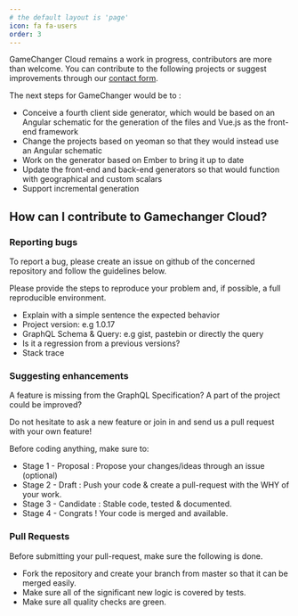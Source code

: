 ```yaml
---
# the default layout is 'page'
icon: fa fa-users
order: 3
---
```


GameChanger Cloud remains a work in progress, contributors are more than welcome. You can contribute to the following projects or suggest improvements through our [contact form](/contact/). 

The next steps for GameChanger would be to :
*  Conceive a fourth client side generator, which would be based on an Angular schematic for the generation of the files and Vue.js as the front-end framework  
*  Change the projects based on yeoman so that they would instead use an Angular schematic  
*  Work on the generator based on Ember to bring it up to date 
*  Update the front-end and back-end generators so that would function with geographical and custom scalars
*  Support incremental generation

## How can I contribute to Gamechanger Cloud?
### Reporting bugs

To report a bug, please create an issue on github of the concerned repository and follow the guidelines below.

Please provide the steps to reproduce your problem and, if possible, a full reproducible environment.

*  Explain with a simple sentence the expected behavior  
*  Project version: e.g 1.0.17  
*  GraphQL Schema & Query: e.g gist, pastebin or directly the query
*  Is it a regression from a previous versions?
*  Stack trace

### Suggesting enhancements

A feature is missing from the GraphQL Specification?
A part of the project could be improved?

Do not hesitate to ask a new feature or join in and send us a pull request with your own feature!

Before coding anything, make sure to:
*  Stage 1 - Proposal : Propose your changes/ideas through an issue (optional)
*  Stage 2 - Draft : Push your code & create a pull-request with the WHY of your work.
*  Stage 3 - Candidate : Stable code, tested & documented.
*  Stage 4 - Congrats ! Your code is merged and available.

### Pull Requests

Before submitting your pull-request, make sure the following is done.
*  Fork the repository and create your branch from master so that it can be merged easily.
*  Make sure all of the significant new logic is covered by tests.
*  Make sure all quality checks are green.
